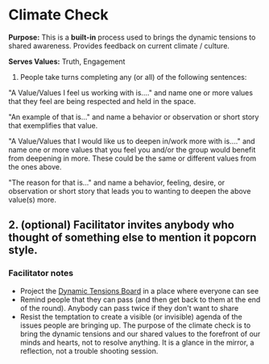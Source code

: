 # Climate Check 

**Purpose:**  This is a **built-in** process used to brings the dynamic tensions to shared awareness. Provides feedback on current climate \/ culture.

**Serves Values:** Truth, Engagement

1. People take turns completing any \(or all\) of the following sentences:

"A Value\/Values I feel us working with is...." and name one or more values that they feel are being respected and held in the space.

"An example of that is..." and name a behavior or observation or short story that exemplifies that value.

"A Value\/Values that I would like us to deepen in\/work more with is...." and name one or more values that you feel you and\/or the group would benefit from deepening in more. These could be the same or different values from the ones above.

"The reason for that is..." and name a behavior, feeling, desire, or observation or short story that leads you to wanting to deepen the above value\(s\) more.

## 2. \(optional\) Facilitator invites anybody who thought of something else to mention it popcorn style.

### Facilitator notes

* Project the [Dynamic Tensions Board](https://docs.google.com/spreadsheets/d/1kTIV5f3U12BuIRzlgTiETbE0OTMRWiAtKgXdROvLcAY/edit#gid=0) in a place where everyone can see
* Remind people that they can pass \(and then get back to them at the end of the round\). Anybody can pass twice if they don't want to share
* Resist the temptation to create a visible \(or invisible\) agenda of the issues people are bringing up. The purpose of the climate check is to bring the dynamic tensions and our shared values to the forefront of our minds and hearts, not to resolve anything. It is a glance in the mirror, a reflection, not a trouble shooting session. 

